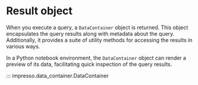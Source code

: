 # Result object

When you execute a query, a `DataContainer` object is returned. This object encapsulates the query results along with metadata about the query. Additionally, it provides a suite of utility methods for accessing the results in various ways.

In a Python notebook environment, the `DataContainer` object can render a preview of its data, facilitating quick inspection of the query results.

::: impresso.data_container.DataContainer
